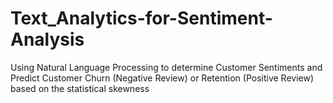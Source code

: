 # Text_Analytics-for-Sentiment-Analysis
Using Natural Language Processing to determine Customer Sentiments and Predict Customer Churn (Negative Review) or Retention (Positive Review) based on the statistical skewness
